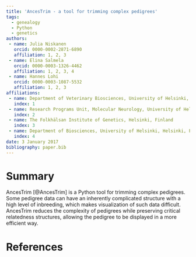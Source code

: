 ```yaml
---
title: 'AncesTrim - a tool for trimming complex pedigrees'
tags:
  - genealogy
  - Python
  - genetics
authors:
 - name: Julia Niskanen
   orcid: 0000-0002-2871-6890
   affiliation: 1, 2, 3
 - name: Elina Salmela
   orcid: 0000-0003-1326-4462
   affiliation: 1, 2, 3, 4
 - name: Hannes Lohi
   orcid: 0000-0003-1087-5532
   affiliation: 1, 2, 3
affiliations:
 - name: Department of Veterinary Biosciences, University of Helsinki, Helsinki, Finland
   index: 1
 - name: Research Programs Unit, Molecular Neurology, University of Helsinki, Helsinki, Finland
   index: 2
 - name: The Folkhälsan Institute of Genetics, Helsinki, Finland
   index: 3
 - name: Department of Biosciences, University of Helsinki, Helsinki, Finland
   index: 4
date: 3 January 2017
bibliography: paper.bib
---
```


# Summary

AncesTrim [@AncesTrim] is a Python tool for trimming complex pedigrees. Some pedigree data
can have an inherently complicated structure with a high level of inbreeding, which makes
visualization of such data difficult. AncesTrim reduces the complexity of pedigrees while
preserving critical relatedness structures, allowing the pedigree to be displayed in a more
efficient way.

# References
